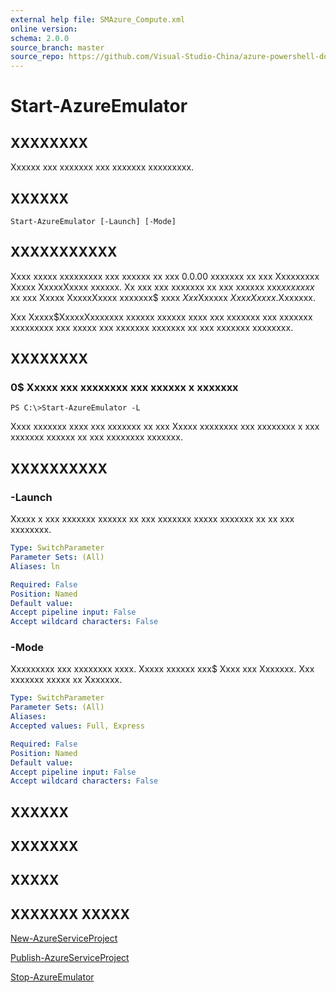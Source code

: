 ```yaml
---
external help file: SMAzure_Compute.xml
online version: 
schema: 2.0.0
source_branch: master
source_repo: https://github.com/Visual-Studio-China/azure-powershell-docs-int
---
```


# Start-AzureEmulator
## XXXXXXXX
Xxxxxx xxx xxxxxxx xxx xxxxxxx xxxxxxxxx.

## XXXXXX

```
Start-AzureEmulator [-Launch] [-Mode]
```

## XXXXXXXXXXX
Xxxx xxxxx xxxxxxxxx xxx xxxxxx xx xxx 0.0.00 xxxxxxx xx xxx Xxxxxxxxx Xxxxx XxxxxXxxxx xxxxxx.
Xx xxx xxx xxxxxxx xx xxx xxxxxx xxx$xx xxxxx$ xx xxx Xxxxx XxxxxXxxxx xxxxxxx$ xxxx $Xxx$Xxxxxx $Xxxx Xxxxx$.Xxxxxxx.

Xxx Xxxxx$XxxxxXxxxxxxx xxxxxx xxxxxx xxxx xxx xxxxxxx xxx xxxxxxx xxxxxxxxx xxx xxxxx xxx xxxxxxx xxxxxxx xx xxx xxxxxxx xxxxxxxx.

## XXXXXXXX

### 0$ Xxxxx xxx xxxxxxxx xxx xxxxxx x xxxxxxx
```
PS C:\>Start-AzureEmulator -L
```

Xxxx xxxxxxx xxxx xxx xxxxxxx xx xxx Xxxxx xxxxxxxx xxx xxxxxxxx x xxx xxxxxxx xxxxxx xx xxx xxxxxxxx xxxxxxx.

## XXXXXXXXXX

### -Launch
Xxxxx x xxx xxxxxxx xxxxxx xx xxx xxxxxxx xxxxx xxxxxxx xx xx xxx xxxxxxxx.

```yaml
Type: SwitchParameter
Parameter Sets: (All)
Aliases: ln

Required: False
Position: Named
Default value: 
Accept pipeline input: False
Accept wildcard characters: False
```

### -Mode
Xxxxxxxxx xxx xxxxxxxx xxxx.
Xxxxx xxxxxx xxx$ Xxxx xxx Xxxxxxx.
Xxx xxxxxxx xxxxx xx Xxxxxxx.

```yaml
Type: SwitchParameter
Parameter Sets: (All)
Aliases: 
Accepted values: Full, Express

Required: False
Position: Named
Default value: 
Accept pipeline input: False
Accept wildcard characters: False
```

## XXXXXX

## XXXXXXX

## XXXXX

## XXXXXXX XXXXX

[New-AzureServiceProject](68b3e4a9-7aff-4274-bd8c-0f664cb6e65d)

[Publish-AzureServiceProject](4c0c0966-919e-49a6-9d38-c3c97355e281)

[Stop-AzureEmulator](91532648-9270-4b03-bd43-6fb7259a0df3)


